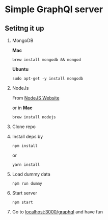 # Simple GraphQl server

## Setitng it up

1. MongoDB

    **Mac**
    ```
    brew install mongodb && mongod
    ```

    **Ubuntu**
    ```
    sudo apt-get -y install mongodb
    ```

2. NodeJs

    From [NodeJS Website](https://nodejs.org/en/)

    or in **Mac**

    ```
    brew install nodejs
    ```

3. Clone repo
4. Install deps by

    ```
    npm install
    ```
    or
    ```
    yarn install
    ```
5. Load dummy data

    ```
    npm run dummy
    ```

6. Start server
    ```
    npm start
    ```

7. Go to [localhost:3000/graphql](http://localhost:3000/graphql) and have fun
